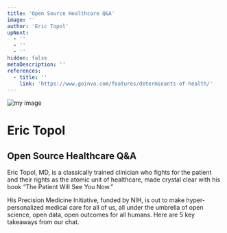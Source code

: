 ```yaml
---
title: 'Open Source Healthcare Q&A'
image: ''
author: 'Eric Topol'
upNext:
  - ''
  - ''
  - ''
hidden: false
metaDescription: ''
references:
  - title: ''
    link: 'https://www.goinvo.com/features/determinants-of-health/'
---
```


![my image](./oshc-jounrla-home.png)

# Eric Topol

## Open Source Healthcare Q&A

Eric Topol, MD, is a classically trained clinician who fights for the patient and their rights as the atomic unit of healthcare, made crystal clear with his book “The Patient Will See You Now.”

His Precision Medicine Initiative, funded by NIH, is out to make hyper-personalized medical care for all of us, all under the umbrella of open science, open data, open outcomes for all humans. Here are 5 key takeaways from our chat.
